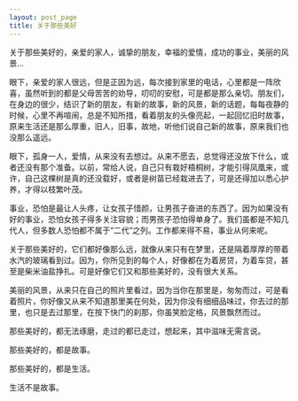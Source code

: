 ```yaml
---
layout: post_page
title: 关于那些美好  
---
```


关于那些美好的，亲爱的家人，诚挚的朋友，幸福的爱情，成功的事业，美丽的风景...

眼下，亲爱的家人很远，但是正因为远，每次接到家里的电话，心里都是一阵欣喜，虽然听到的都是父母苦苦的劝导，叨叨的安慰，可是都是那么亲切。朋友们，在身边的很少，结识了新的朋友，有新的故事，新的风景，新的话题，每每夜静的时候，心里不再喧闹，总是不知所措，看着朋友的头像亮起，一起回忆旧时故事，原来生活还是那么厚重，旧人，旧事，故地，听他们说自己新的故事，原来我们也没那么遥远。

眼下，孤身一人，爱情，从来没有去想过。从来不愿去，总觉得还没放下什么，或者还没有那个准备。以前，常给人说，自己只有栽好梧桐树，才能引得凤凰来，或许，自己这棵树是真的还没载好，或者是树苗已经栽进去了，可是还得加以悉心护养，才得以枝繁叶茂。

事业，恐怕是最让人头疼，让女孩子惜颜，让男孩子奋进的东西了。因为如果没有好的事业，恐怕女孩子得多关注容貌；而男孩子恐怕得单身了。我们虽都是不知几代人，但多数人恐怕都不属于“二代”之列。工作都来得不易，事业从何来呢。

关于那些美好的，它们都好像那么远，就像从来只有在梦里，还是隔着厚厚的带着水汽的玻璃看到过。因为，你所见到的每个人，好像都在为着房贷，为着车贷，甚至是柴米油盐挣扎。可是好像它们又和那些美好的，没有很大关系。

美丽的风景，从来只在自己的照片里看过，因为当你在那里是，匆匆而过，可是看着照片，你好像又从来不知道那里美在何处，因为你没有细细品味过，你去过的那里，也只是去过那里，在按下快门的刹那，你虽笑脸定格，风景飘然而过。

那些美好的，都无法琢磨，走过的都已走过，想起来，其中滋味无需言说。

那些美好的，都是故事。

那些美好的，都是生活。

生活不是故事。